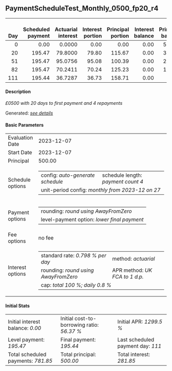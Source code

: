 <h2>PaymentScheduleTest_Monthly_0500_fp20_r4</h2>
<table>
    <thead style="vertical-align: bottom;">
        <th style="text-align: right;">Day</th>
        <th style="text-align: right;">Scheduled payment</th>
        <th style="text-align: right;">Actuarial interest</th>
        <th style="text-align: right;">Interest portion</th>
        <th style="text-align: right;">Principal portion</th>
        <th style="text-align: right;">Interest balance</th>
        <th style="text-align: right;">Principal balance</th>
        <th style="text-align: right;">Total actuarial interest</th>
        <th style="text-align: right;">Total interest</th>
        <th style="text-align: right;">Total principal</th>
    </thead>
    <tr style="text-align: right;">
        <td class="ci00">0</td>
        <td class="ci01" style="white-space: nowrap;">0.00</td>
        <td class="ci02">0.0000</td>
        <td class="ci03">0.00</td>
        <td class="ci04">0.00</td>
        <td class="ci05">0.00</td>
        <td class="ci06">500.00</td>
        <td class="ci07">0.0000</td>
        <td class="ci08">0.00</td>
        <td class="ci09">0.00</td>
    </tr>
    <tr style="text-align: right;">
        <td class="ci00">20</td>
        <td class="ci01" style="white-space: nowrap;">195.47</td>
        <td class="ci02">79.8000</td>
        <td class="ci03">79.80</td>
        <td class="ci04">115.67</td>
        <td class="ci05">0.00</td>
        <td class="ci06">384.33</td>
        <td class="ci07">79.8000</td>
        <td class="ci08">79.80</td>
        <td class="ci09">115.67</td>
    </tr>
    <tr style="text-align: right;">
        <td class="ci00">51</td>
        <td class="ci01" style="white-space: nowrap;">195.47</td>
        <td class="ci02">95.0756</td>
        <td class="ci03">95.08</td>
        <td class="ci04">100.39</td>
        <td class="ci05">0.00</td>
        <td class="ci06">283.94</td>
        <td class="ci07">174.8756</td>
        <td class="ci08">174.88</td>
        <td class="ci09">216.06</td>
    </tr>
    <tr style="text-align: right;">
        <td class="ci00">82</td>
        <td class="ci01" style="white-space: nowrap;">195.47</td>
        <td class="ci02">70.2411</td>
        <td class="ci03">70.24</td>
        <td class="ci04">125.23</td>
        <td class="ci05">0.00</td>
        <td class="ci06">158.71</td>
        <td class="ci07">245.1166</td>
        <td class="ci08">245.12</td>
        <td class="ci09">341.29</td>
    </tr>
    <tr style="text-align: right;">
        <td class="ci00">111</td>
        <td class="ci01" style="white-space: nowrap;">195.44</td>
        <td class="ci02">36.7287</td>
        <td class="ci03">36.73</td>
        <td class="ci04">158.71</td>
        <td class="ci05">0.00</td>
        <td class="ci06">0.00</td>
        <td class="ci07">281.8453</td>
        <td class="ci08">281.85</td>
        <td class="ci09">500.00</td>
    </tr>
</table>
<h4>Description</h4>
<p><i>£0500 with 20 days to first payment and 4 repayments</i></p>
<p>Generated: <i><a href="../GeneratedDate.html">see details</a></i></p>
<h4>Basic Parameters</h4>
<table>
    <tr>
        <td>Evaluation Date</td>
        <td>2023-12-07</td>
    </tr>
    <tr>
        <td>Start Date</td>
        <td>2023-12-07</td>
    </tr>
    <tr>
        <td>Principal</td>
        <td>500.00</td>
    </tr>
    <tr>
        <td>Schedule options</td>
        <td>
            <table>
                <tr>
                    <td>config: <i>auto-generate schedule</i></td>
                    <td>schedule length: <i><i>payment count</i> 4</i></td>
                </tr>
                <tr>
                    <td colspan="2" style="white-space: nowrap;">unit-period config: <i>monthly from 2023-12 on 27</i></td>
                </tr>
            </table>
        </td>
    </tr>
    <tr>
        <td>Payment options</td>
        <td>
            <table>
                <tr>
                    <td>rounding: <i>round using AwayFromZero</i></td>
                </tr>
                <tr>
                    <td>level-payment option: <i>lower&nbsp;final&nbsp;payment</i></td>
                </tr>
            </table>
        </td>
    </tr>
    <tr>
        <td>Fee options</td>
        <td>no fee
        </td>
    </tr>
    <tr>
        <td>Interest options</td>
        <td>
            <table>
                <tr>
                    <td>standard rate: <i>0.798 % per day</i></td>
                    <td>method: <i>actuarial</i></td>
                </tr>
                <tr>
                    <td>rounding: <i>round using AwayFromZero</i></td>
                    <td>APR method: <i>UK FCA to 1 d.p.</i></td>
                </tr>
                <tr>
                    <td colspan="2">cap: <i>total 100 %; daily 0.8 %</td>
                </tr>
            </table>
        </td>
    </tr>
</table>
<h4>Initial Stats</h4>
<table>
    <tr>
        <td>Initial interest balance: <i>0.00</i></td>
        <td>Initial cost-to-borrowing ratio: <i>56.37 %</i></td>
        <td>Initial APR: <i>1299.5 %</i></td>
    </tr>
    <tr>
        <td>Level payment: <i>195.47</i></td>
        <td>Final payment: <i>195.44</i></td>
        <td>Last scheduled payment day: <i>111</i></td>
    </tr>
    <tr>
        <td>Total scheduled payments: <i>781.85</i></td>
        <td>Total principal: <i>500.00</i></td>
        <td>Total interest: <i>281.85</i></td>
    </tr>
</table>